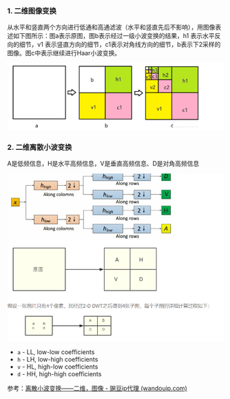### 1. 二维图像变换

从水平和竖直两个方向进行低通和高通滤波（水平和竖直先后不影响），用图像表述如下图所示：图a表示原图，图b表示经过一级小波变换的结果，h1 表示水平反向的细节，v1 表示竖直方向的细节，c1表示对角线方向的细节，b表示下2采样的图像。图c中表示继续进行Haar小波变换。

![image-20211117154030854](../imags/image-20211117154030854.png)

### 2. 二维离散小波变换

A是低频信息，H是水平高频信息，V是垂直高频信息、D是对角高频信息

![image-20211117154110870](../imags/image-20211117154110870.png)



- `a` - LL, low-low coefficients
- `h` - LH, low-high coefficients
- `v` - HL, high-low coefficients
- `d` - HH, high-high coefficients



参考：[离散小波变换——二维，图像 - 豌豆ip代理 (wandouip.com)](https://www.wandouip.com/t5i207953/)